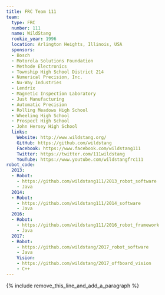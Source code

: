 ```yaml
---
title: FRC Team 111
team:
  type: FRC
  number: 111
  name: WildStang
  rookie_year: 1996
  location: Arlington Heights, Illinois, USA
  sponsors:
  - Bosch
  - Motorola Solutions Foundation
  - Methode Electronics
  - Township High School District 214
  - Numerical Precision, Inc.
  - Nu-Way Industries
  - Lendrix
  - Magnetic Inspection Laboratory
  - Just Manufacturing
  - Automatic Precision
  - Rolling Meadows High School
  - Wheeling High School
  - Prospect High School
  - John Hersey High School
  links:
    Website: http://www.wildstang.org/
    GitHub: https://github.com/wildstang
    Facebook: https://www.facebook.com/wildstang111
    Twitter: https://twitter.com/111wildstang
    YouTube: https://www.youtube.com/wildstangfrc111
robot_code:
  2013:
  - Robot:
    - https://github.com/wildstang111/2013_robot_software
    - Java
  2014:
  - Robot:
    - https://github.com/wildstang111/2014_software
    - Java
  2016:
  - Robot:
    - https://github.com/wildstang111/2016_robot_framework
    - Java
  2017:
  - Robot:
    - https://github.com/wildstang/2017_robot_software
    - Java
    Vision:
    - https://github.com/wildstang/2017_offboard_vision
    - C++
---
```


{% include remove_this_line_and_add_a_paragraph %}